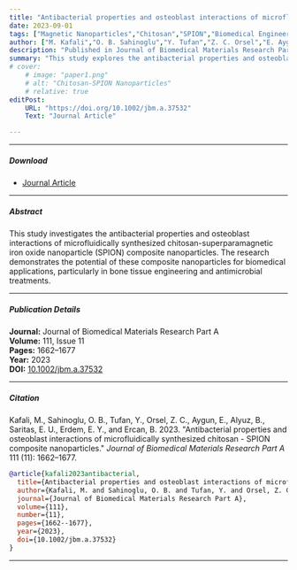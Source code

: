 ```yaml
---
title: "Antibacterial properties and osteoblast interactions of microfluidically synthesized chitosan-SPION composite nanoparticles" 
date: 2023-09-01
tags: ["Magnetic Nanoparticles","Chitosan","SPION","Biomedical Engineering","Microfluidics","Antibacterial"]
author: ["M. Kafali","O. B. Sahinoglu","Y. Tufan","Z. C. Orsel","E. Aygun","B. Alyuz","E. U. Saritas","E. Y. Erdem","B. Ercan"]
description: "Published in Journal of Biomedical Materials Research Part A, investigating antibacterial properties of microfluidically synthesized composite nanoparticles." 
summary: "This study explores the antibacterial properties and osteoblast interactions of chitosan-SPION composite nanoparticles synthesized using microfluidic techniques." 
# cover:
    # image: "paper1.png"
    # alt: "Chitosan-SPION Nanoparticles"
    # relative: true
editPost:
    URL: "https://doi.org/10.1002/jbm.a.37532"
    Text: "Journal Article"

---
```


---

##### Download

+ [Journal Article](https://doi.org/10.1002/jbm.a.37532)

---

##### Abstract

This study investigates the antibacterial properties and osteoblast interactions of microfluidically synthesized chitosan-superparamagnetic iron oxide nanoparticle (SPION) composite nanoparticles. The research demonstrates the potential of these composite nanoparticles for biomedical applications, particularly in bone tissue engineering and antimicrobial treatments.

---

##### Publication Details

**Journal:** Journal of Biomedical Materials Research Part A  
**Volume:** 111, Issue 11  
**Pages:** 1662–1677  
**Year:** 2023  
**DOI:** [10.1002/jbm.a.37532](https://doi.org/10.1002/jbm.a.37532)

---

##### Citation

Kafali, M., Sahinoglu, O. B., Tufan, Y., Orsel, Z. C., Aygun, E., Alyuz, B., Saritas, E. U., Erdem, E. Y., and Ercan, B. 2023. "Antibacterial properties and osteoblast interactions of microfluidically synthesized chitosan - SPION composite nanoparticles." *Journal of Biomedical Materials Research Part A* 111 (11): 1662–1677.

```BibTeX
@article{kafali2023antibacterial,
  title={Antibacterial properties and osteoblast interactions of microfluidically synthesized chitosan-SPION composite nanoparticles},
  author={Kafali, M. and Sahinoglu, O. B. and Tufan, Y. and Orsel, Z. C. and Aygun, E. and Alyuz, B. and Saritas, E. U. and Erdem, E. Y. and Ercan, B.},
  journal={Journal of Biomedical Materials Research Part A},
  volume={111},
  number={11},
  pages={1662--1677},
  year={2023},
  doi={10.1002/jbm.a.37532}
}
```

---